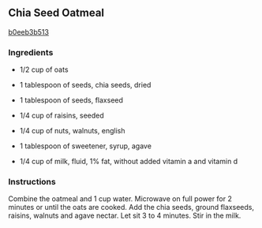 ## Chia Seed Oatmeal

[b0eeb3b513](http://www.foodnetwork.com/recipes/chia-seed-oatmeal.html)

### Ingredients

 - 1/2 cup of oats

 - 1 tablespoon of seeds, chia seeds, dried

 - 1 tablespoon of seeds, flaxseed

 - 1/4 cup of raisins, seeded

 - 1/4 cup of nuts, walnuts, english

 - 1 tablespoon of sweetener, syrup, agave

 - 1/4 cup of milk, fluid, 1% fat, without added vitamin a and vitamin d

### Instructions

Combine the oatmeal and 1 cup water. Microwave on full power for 2 minutes or until the oats are cooked. Add the chia seeds, ground flaxseeds, raisins, walnuts and agave nectar. Let sit 3 to 4 minutes. Stir in the milk.